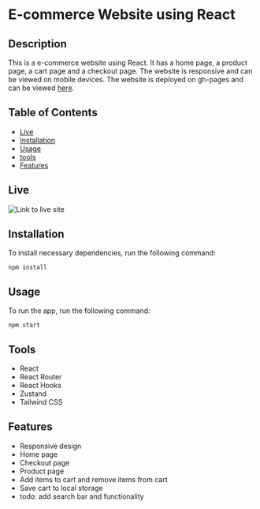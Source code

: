 # E-commerce Website using React
## Description
This is a e-commerce website using React. It has a home page, a product page, a cart page and a checkout page. The website is responsive and can be viewed on mobile devices. The website is deployed on gh-pages and can be viewed [here](https://salma247.github.io/react-ecommerce-ts/).

## Table of Contents
* [Live](#live)
* [Installation](#installation)
* [Usage](#usage)
* [tools](#tools)
* [Features](#features)

## Live
![Link to live site](https://salma247.github.io/react-ecommerce-ts/)


## Installation
To install necessary dependencies, run the following command:
```
npm install
```

## Usage
To run the app, run the following command:
```
npm start
```

## Tools
* React
* React Router
* React Hooks
* Zustand
* Tailwind CSS

## Features
* Responsive design
* Home page
* Checkout page
* Product page
* Add items to cart and remove items from cart
* Save cart to local storage
* todo: add search bar and functionality

